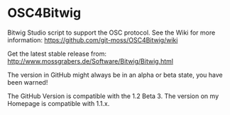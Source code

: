 OSC4Bitwig
===========

Bitwig Studio script to support the OSC protocol.
See the Wiki for more information: https://github.com/git-moss/OSC4Bitwig/wiki

Get the latest stable release from: http://www.mossgrabers.de/Software/Bitwig/Bitwig.html

The version in GitHub might always be in an alpha or beta state, you have been warned!

The GitHub Version is compatible with the 1.2 Beta 3. The version on my Homepage is compatible with 1.1.x.